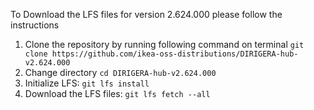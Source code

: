 To Download the LFS files for version 2.624.000 please follow the instructions

1. Clone the repository by running following command on terminal `git clone https://github.com/ikea-oss-distributions/DIRIGERA-hub-v2.624.000`
2. Change directory `cd DIRIGERA-hub-v2.624.000`
3. Initialize LFS: `git lfs install`
4. Download the LFS files: `git lfs fetch --all`
